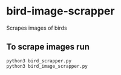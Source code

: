 # bird-image-scrapper
Scrapes images of birds

## To scrape images run
```
python3 bird_scrapper.py
python3 bird_image_scrapper.py
```

